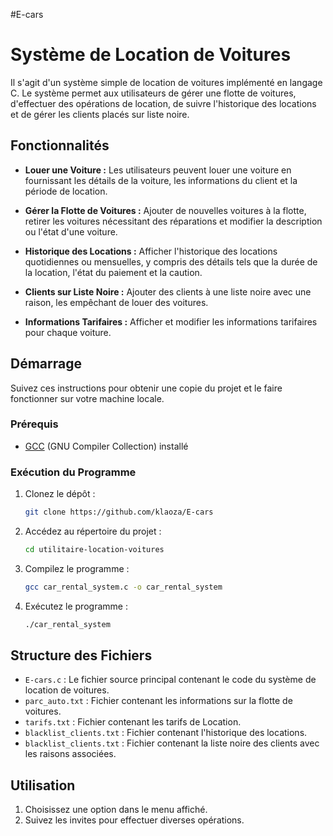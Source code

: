 #E-cars
# Système de Location de Voitures

Il s'agit d'un système simple de location de voitures implémenté en langage C. Le système permet aux utilisateurs de gérer une flotte de voitures, d'effectuer des opérations de location, de suivre l'historique des locations et de gérer les clients placés sur liste noire.

## Fonctionnalités

- **Louer une Voiture :** Les utilisateurs peuvent louer une voiture en fournissant les détails de la voiture, les informations du client et la période de location.

- **Gérer la Flotte de Voitures :** Ajouter de nouvelles voitures à la flotte, retirer les voitures nécessitant des réparations et modifier la description ou l'état d'une voiture.

- **Historique des Locations :** Afficher l'historique des locations quotidiennes ou mensuelles, y compris des détails tels que la durée de la location, l'état du paiement et la caution.

- **Clients sur Liste Noire :** Ajouter des clients à une liste noire avec une raison, les empêchant de louer des voitures.

- **Informations Tarifaires :** Afficher et modifier les informations tarifaires pour chaque voiture.

## Démarrage

Suivez ces instructions pour obtenir une copie du projet et le faire fonctionner sur votre machine locale.

### Prérequis

- [GCC](https://gcc.gnu.org/) (GNU Compiler Collection) installé

### Exécution du Programme

1. Clonez le dépôt :

   ```bash
   git clone https://github.com/klaoza/E-cars
   ```

2. Accédez au répertoire du projet :

   ```bash
   cd utilitaire-location-voitures
   ```

3. Compilez le programme :

   ```bash
   gcc car_rental_system.c -o car_rental_system
   ```

4. Exécutez le programme :

   ```bash
   ./car_rental_system
   ```

## Structure des Fichiers

- `E-cars.c` : Le fichier source principal contenant le code du système de location de voitures.
- `parc_auto.txt` : Fichier contenant les informations sur la flotte de voitures.
- `tarifs.txt` : Fichier contenant les tarifs de Location.
- `blacklist_clients.txt` : Fichier contenant l'historique des locations.
- `blacklist_clients.txt` : Fichier contenant la liste noire des clients avec les raisons associées.

## Utilisation

1. Choisissez une option dans le menu affiché.
2. Suivez les invites pour effectuer diverses opérations.

